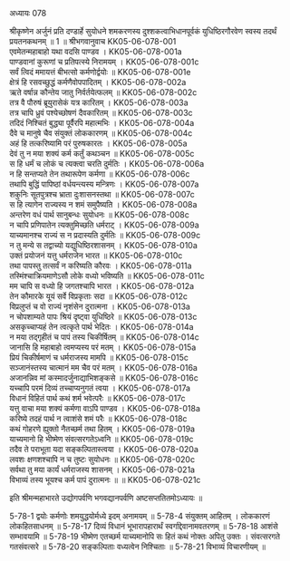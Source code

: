 अध्यायः 078

श्रीकृष्णेन अर्जुनं प्रति दण्डार्हे सुयोधने शमकरणस्य दुश्शकत्वाभिधानपूर्वकं युधिष्ठिरगौरवेण स्वस्य तदर्थं प्रयतनकथनम् ॥ 1 ॥
श्रीभगवानुवाच 	KK05-06-078-001  
एवमेतन्महाबाहो यथा वदसि पाण्डव ।	KK05-06-078-001a  
पाण्डवानां कुरूणां च प्रतिपत्स्ये निरामयम् ।	KK05-06-078-001c  
सर्वं त्विदं ममायत्तं बीभत्सो कर्मणोर्द्वयोः ॥	KK05-06-078-001e  
क्षेत्रं हि रसवच्छुद्धं कर्मणैवोपपादितम् ।	KK05-06-078-002a  
ऋते वर्षान्न कौन्तेय जातु निर्वर्तयेत्फलम् ॥	KK05-06-078-002c  
तत्र वै पौरुषं ब्रूयुरासेकं यत्र कारितम् ।	KK05-06-078-003a  
तत्र चापि ध्रुवं पश्येच्छोषणं दैवकारितम् ॥	KK05-06-078-003c  
तदिदं निश्चितं बुद्ध्या पूर्वैरपि महात्मभिः ।	KK05-06-078-004a  
दैवे च मानुषे चैव संयुक्तं लोककारणम् ॥	KK05-06-078-004c  
अहं हि तत्करिष्यामि परं पुरुषकारतः ।	KK05-06-078-005a  
देवं तु न मया शक्यं कर्म कर्तुं कथञ्चन ॥	KK05-06-078-005c  
स हि धर्मं च लोकं च त्यक्त्वा चरति दुर्मतिः ।	KK05-06-078-006a  
न हि सन्तप्यते तेन तथारूपेण कर्मणा ॥	KK05-06-078-006c  
तथापि बुद्धिं पापिष्ठां वर्धयन्त्यस्य मन्त्रिणः ।	KK05-06-078-007a  
शकुनिः सूतपुत्रश्च भ्राता दुःशासनस्तथा ॥	KK05-06-078-007c  
स हि त्यागेन राज्यस्य न शमं समुपैष्यति ।	KK05-06-078-008a  
अन्तरेण वधं पार्थ सानुबन्धः सुयोधनः ॥	KK05-06-078-008c  
न चापि प्रणिपातेन त्यक्तुमिच्छति धर्मराट् ।	KK05-06-078-009a  
याच्यमानश्च राज्यं स न प्रदास्यति दुर्मतिः ॥	KK05-06-078-009c  
न तु मन्ये स तद्वाच्यो यद्युधिष्ठिरशासनम् ।	KK05-06-078-010a  
उक्तं प्रयोजनं यत्तु धर्मराजेन भारत ॥	KK05-06-078-010c  
तथा पापस्तु तत्सर्वं न करिष्यति कौरवः ।	KK05-06-078-011a  
तस्मिंश्चाक्रियमाणेऽसौ लोके वध्यो भविष्यति ॥	KK05-06-078-011c  
मम चापि स वध्यो हि जगतश्चापि भारत ।	KK05-06-078-012a  
तेन कौमारके यूयं सर्वे विप्रकृताः सदा ॥	KK05-06-078-012c  
विप्रलुप्तं च वो राज्यं नृशंसेन दुरात्मना ।	KK05-06-078-013a  
न चोपशाम्यते पापः श्रियं दृष्ट्वा युधिष्ठिरे ॥	KK05-06-078-013c  
असकृच्चाप्यहं तेन त्वत्कृते पार्थ भेदितः ।	KK05-06-078-014a  
न मया तद्गृहीतं च पापं तस्य चिकीर्षितम् ॥	KK05-06-078-014c  
जानासि हि महाबाहो त्वमप्यस्य परं मतम् ।	KK05-06-078-015a  
प्रियं चिकीर्षमाणं च धर्मराजस्य मामपि ॥	KK05-06-078-015c  
सञ्जानंस्तस्य चात्मानं मम चैव परं मतम् ।	KK05-06-078-016a  
अजानन्निव मां कस्मादर्जुनाद्याभिशङ्कसे ॥	KK05-06-078-016c  
यच्चापि परमं दिव्यं तच्चाप्यनुगतं त्वया ।	KK05-06-078-017a  
विधानं विहितं पार्थ कथं शर्म भवेत्परैः ॥	KK05-06-078-017c  
यत्तु वाचा मया शक्यं कर्मणा वाऽपि पाण्डव ।	KK05-06-078-018a  
करिष्ये तदहं पार्थ न त्वाशंसे शमं परैः ॥	KK05-06-078-018c  
कथं गोहरणे ह्युक्तो नैतच्छर्म तथा हितम् ।	KK05-06-078-019a  
याच्यमानो हि भीष्मेण संवत्सरगतेऽध्वनि ॥	KK05-06-078-019c  
तदैव ते पराभूता यदा सङ्कल्पितास्त्वया ।	KK05-06-078-020a  
लवशः क्षणशश्चापि न च तुष्टः सुयोधनः ॥	KK05-06-078-020c  
सर्वथा तु मया कार्यं धर्मराजस्य शासनम् ।	KK05-06-078-021a  
विभाव्यं तस्य भूयश्च कर्म पापं दुरात्मनः ॥ ॥	KK05-06-078-021c  

इति श्रीमन्महाभारते उद्योगपर्वणि भगवद्यानपर्वणि अष्टसप्ततितमोऽध्यायः ॥

5-78-1 द्वयोः कर्मणोः शमयुद्धयोर्मध्ये इदम् अनामयम् ॥ 5-78-4 संयुक्तम् आहितम् । लोककारणं लोकहितसाधनम् ॥ 5-78-17 दिव्यं विधानं भूभारापहारार्थं स्वर्गाद्देवानामवतरणम् ॥ 5-78-18 आशंसे सम्भावयामि ॥ 5-78-19 भीष्मेण एतच्छर्म याच्यमानोपि सः हितं कथं नोक्तः अपितु उक्तः । संवत्सरगते गतसंवत्सरे ॥ 5-78-20 सङ्कल्पिताः वध्यत्वेन निश्चिताः ॥ 5-78-21 विभाव्यं विचारणीयम् ॥
